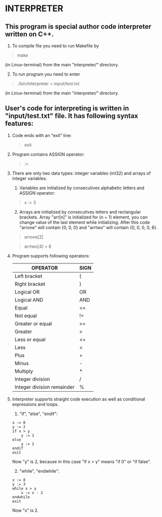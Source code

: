 # INTERPRETER
This program is special author code interpreter written on C++.
-
1. To compile file you need to run Makefile by
> make

(in Linux-terminal) from the main "interpreter/" directory.

2. To run program you need to enter
> ./bin/interpreter < input/test.txt

(in Linux-terminal) from the main "interpreter/" directory.

User's code for interpreting is written in "input/test.txt" file. It has following syntax features:
-
1) Code ends with an "exit" line:
    > exit
1) Program contains ASSIGN operator:
    > :=
2) There are only two data types: integer variables (int32) and arrays of integer variables.
    1. Variables are initialized by consecutives alphabetic letters and ASSIGN operator:
    > x := 3
    2. Arrays are initialized by consecutives letters and rectangular brackets. Array "arr[n]" is initialized for (n + 1) element, you can change value of the last element while initializing. After this code "arrone" will contain {0, 0, 0} and "arrtwo" will contain {0, 0, 0, 0, 6}.
  
    > arrone[2]
    
    > arrtwo[4] = 6

3) Program supports following operators:
    
    | OPERATOR | SIGN |
    | ----------- | ----------- |
    | Left bracket | ( |
    | Right bracket | ) |
    | Logical OR | OR |
    | Logical AND | AND |
    | Equal | == |
    | Not equal | != |
    | Greater or equal | >= |
    | Greater | > |
    | Less or equal | <= |
    | Less | < |
    | Plus | + |
    | Minus | - |
    | Multiply | * |
    | Integer division | / |
    | Integer division remainder | % |
    
4) Interpreter supports straight code execution as well as conditional expressions and loops.
    
    1. "if", "else", "endif":
    ~~~~
    x := 0
    y := 2
    if x > y
        y := 1
    else
        y := 2
    endif
    exit
    ~~~~

    
    Now "y" is 2, because in this case "if x > y" means "if 0" or "if false".
    
    2. "while", "endwhile":
    ~~~~
    x := 8
    y := 3
    while x > y
        x := x - 2
    endwhile
    exit
    ~~~~
    
    Now "x" is 2.
